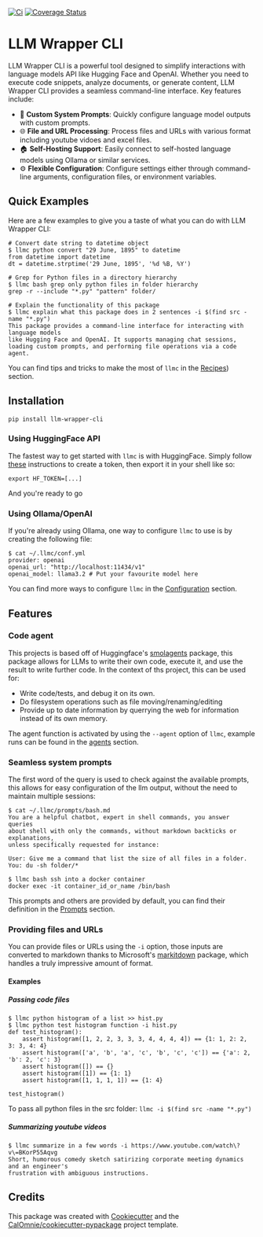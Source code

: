 [![Ci](https://github.com/CalOmnie/llm-wrapper-cli/actions/workflows/publish_to_pypi.yml/badge.svg)](https://github.com/CalOmnie/llm-wrapper-cli/actions/workflows/publish_to_pypi.yml)
[![Coverage Status](https://coveralls.io/repos/github/CalOmnie/llm-wrapper-cli/badge.svg?branch=main)](https://coveralls.io/github/CalOmnie/llm-wrapper-cli?branch=main)

# LLM Wrapper CLI
LLM Wrapper CLI is a powerful tool designed to simplify interactions with language models API like Hugging Face and OpenAI. Whether you need to execute code snippets, analyze documents, or generate content, LLM Wrapper CLI provides a seamless command-line interface. Key features include:
- 📜 **Custom System Prompts**: Quickly configure language model outputs with custom prompts.
- 🌐 **File and URL Processing**: Process files and URLs with various format including youtube vidoes and excel files.
- 🏠 **Self-Hosting Support**: Easily connect to self-hosted language models using Ollama or similar services.
- ⚙️ **Flexible Configuration**: Configure settings either through command-line arguments, configuration files, or environment variables.

## Quick Examples

Here are a few examples to give you a taste of what you can do with LLM Wrapper CLI:
```
# Convert date string to datetime object
$ llmc python convert "29 June, 1895" to datetime
from datetime import datetime
dt = datetime.strptime('29 June, 1895', '%d %B, %Y')

# Grep for Python files in a directory hierarchy
$ llmc bash grep only python files in folder hierarchy
grep -r --include "*.py" "pattern" folder/

# Explain the functionality of this package
$ llmc explain what this package does in 2 sentences -i $(find src -name "*.py")
This package provides a command-line interface for interacting with language models
like Hugging Face and OpenAI. It supports managing chat sessions,
loading custom prompts, and performing file operations via a code agent.
```

You can find tips and tricks to make the most of `llmc` in the [Recipes](https://github.com/CalOmnie/llm-wrapper-cli/blob/main/docs/recipes.md)) section.

## Installation

```
pip install llm-wrapper-cli
```

### Using HuggingFace API

The fastest way to get started with `llmc` is with HuggingFace.
Simply follow [these](https://huggingface.co/docs/api-inference/en/getting-started) instructions to create a token,
then export it in your shell like so:
```
export HF_TOKEN=[...]
```
And you're ready to go

### Using Ollama/OpenAI

If you're already using Ollama, one way to configure `llmc` to use is by creating the following file:
```
$ cat ~/.llmc/conf.yml
provider: openai
openai_url: "http://localhost:11434/v1"
openai_model: llama3.2 # Put your favourite model here
```

You can find more ways to configure `llmc` in the [Configuration](https://github.com/CalOmnie/llm-wrapper-cli/blob/main/docs/configuration.md) section.

## Features

### Code agent

This projects is based off of Huggingface's [smolagents](https://github.com/huggingface/smolagents) package, this package allows for LLMs to write their own code, execute it,
and use the result to write further code. In the context of ths project, this can be used for:
- Write code/tests, and debug it on its own.
- Do filesystem operations such as file moving/renaming/editing
- Provide up to date information by querrying the web for information instead of its own memory.

The agent function is activated by using the `--agent` option of `llmc`, example runs can be found in the [agents](https://github.com/CalOmnie/llm-wrapper-cli/blob/main/docs/agent.md) section.
### Seamless system prompts

The first word of the query is used to check against the available prompts,
this allows for easy configuration of the llm output, without the need to maintain multiple sessions:

```
$ cat ~/.llmc/prompts/bash.md
You are a helpful chatbot, expert in shell commands, you answer queries
about shell with only the commands, without markdown backticks or explanations,
unless specifically requested for instance:

User: Give me a command that list the size of all files in a folder.
You: du -sh folder/*

$ llmc bash ssh into a docker container
docker exec -it container_id_or_name /bin/bash
```

This prompts and others are provided by default, you can find their definition in the [Prompts](https://github.com/CalOmnie/llm-wrapper-cli/blob/main/docs/prompts.md) section.

### Providing files and URLs

You can provide files or URLs using the `-i` option, those inputs are converted
to markdown thanks to Microsoft's [markitdown](https://github.com/microsoft/markitdown) package, which handles a truly impressive amount of format.

#### Examples
##### Passing code files
```
$ llmc python histogram of a list >> hist.py
$ llmc python test histogram function -i hist.py
def test_histogram():
    assert histogram([1, 2, 2, 3, 3, 3, 4, 4, 4, 4]) == {1: 1, 2: 2, 3: 3, 4: 4}
    assert histogram(['a', 'b', 'a', 'c', 'b', 'c', 'c']) == {'a': 2, 'b': 2, 'c': 3}
    assert histogram([]) == {}
    assert histogram([1]) == {1: 1}
    assert histogram([1, 1, 1, 1]) == {1: 4}

test_histogram()
```
To pass all python files in the src folder: `llmc -i $(find src -name "*.py")`

##### Summarizing youtube videos
```
$ llmc summarize in a few words -i https://www.youtube.com/watch\?v\=BKorP55Aqvg
Short, humorous comedy sketch satirizing corporate meeting dynamics and an engineer's
frustration with ambiguous instructions.
```

## Credits

This package was created with [Cookiecutter](https://github.com/audreyr/cookiecutter-pypackage)
and the [CalOmnie/cookiecutter-pypackage](https://github.com/CalOmnie/cookiecutter) project template.
